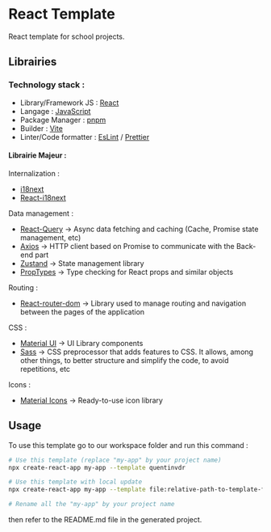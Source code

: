 # React Template

React template for school projects.

## Librairies

### Technology stack :

- Library/Framework JS : [React](https://reactjs.org/)
- Langage : [JavaScript](https://developer.mozilla.org/fr/docs/Web/JavaScript)
- Package Manager : [pnpm](https://pnpm.io/)
- Builder : [Vite](https://vitejs.dev/)
- Linter/Code formatter : [EsLint](https://eslint.org/) / [Prettier](https://prettier.io/)

#### Librairie Majeur :

Internalization :

- [i18next](https://www.i18next.com/)
- [React-i18next](https://react.i18next.com/)

Data management :

- [React-Query](https://tanstack.com/query/v4/docs/react/overview) → Async data fetching and caching (Cache, Promise state management, etc)
- [Axios](https://axios-http.com/fr/docs/intro) → HTTP client based on Promise to communicate with the Back-end part
- [Zustand](https://github.com/pmndrs/zustand) → State management library
- [PropTypes](https://fr.reactjs.org/docs/typechecking-with-proptypes.html) → Type checking for React props and similar objects

Routing :

- [React-router-dom](https://reactrouter.com/web/guides/quick-start) → Library used to manage routing and navigation between the pages of the application

CSS :

- [Material UI](https://mui.com/) → UI Library components
- [Sass](https://sass-lang.com/) → CSS preprocessor that adds features to CSS. It allows, among other things, to better structure and simplify the code, to avoid repetitions, etc

Icons :

- [Material Icons](https://mui.com/components/material-icons/) → Ready-to-use icon library

## Usage

To use this template go to our workspace folder and run this command :

```bash
# Use this template (replace "my-app" by your project name)
npx create-react-app my-app --template quentinvdr

# Use this template with local update
npx create-react-app my-app --template file:relative-path-to-template-folder

# Rename all the "my-app" by your project name
```

then refer to the README.md file in the generated project.
